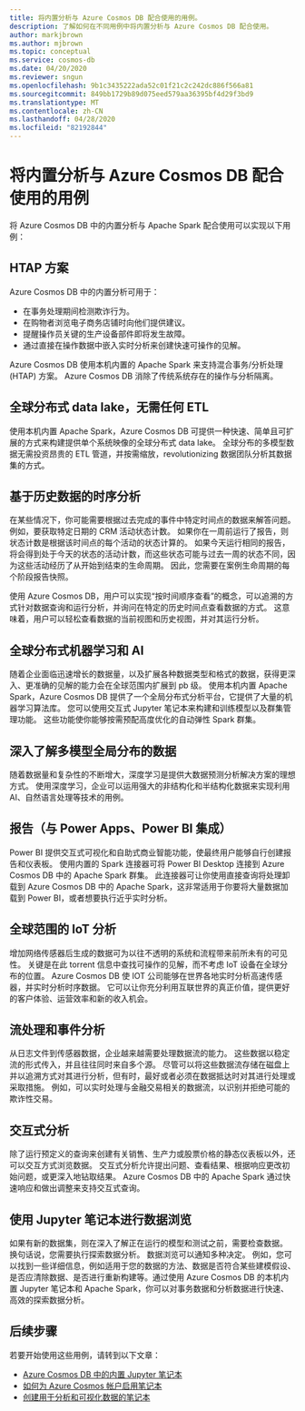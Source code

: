 ```yaml
---
title: 将内置分析与 Azure Cosmos DB 配合使用的用例。
description: 了解如何在不同用例中将内置分析与 Azure Cosmos DB 配合使用。
author: markjbrown
ms.author: mjbrown
ms.topic: conceptual
ms.service: cosmos-db
ms.date: 04/20/2020
ms.reviewer: sngun
ms.openlocfilehash: 9b1c3435222ada52c01f21c2c242dc886f566a81
ms.sourcegitcommit: 849bb1729b89d075eed579aa36395bf4d29f3bd9
ms.translationtype: MT
ms.contentlocale: zh-CN
ms.lasthandoff: 04/28/2020
ms.locfileid: "82192844"
---
```

# <a name="use-cases-for-built-in-analytics-with-azure-cosmos-db"></a>将内置分析与 Azure Cosmos DB 配合使用的用例

将 Azure Cosmos DB 中的内置分析与 Apache Spark 配合使用可以实现以下用例：

## <a name="htap-scenarios"></a>HTAP 方案

Azure Cosmos DB 中的内置分析可用于：

* 在事务处理期间检测欺诈行为。
* 在购物者浏览电子商务店铺时向他们提供建议。
* 提醒操作员关键的生产设备部件即将发生故障。
* 通过直接在操作数据中嵌入实时分析来创建快速可操作的见解。

Azure Cosmos DB 使用本机内置的 Apache Spark 来支持混合事务/分析处理 (HTAP) 方案。 Azure Cosmos DB 消除了传统系统存在的操作与分析隔离。

## <a name="globally-distributed-data-lake-without-requiring-any-etl"></a>全球分布式 data lake，无需任何 ETL

使用本机内置 Apache Spark，Azure Cosmos DB 可提供一种快速、简单且可扩展的方式来构建提供单个系统映像的全球分布式 data lake。 全球分布的多模型数据无需投资昂贵的 ETL 管道，并按需缩放，revolutionizing 数据团队分析其数据集的方式。

## <a name="time-series-analytics-over-historic-data"></a>基于历史数据的时序分析

在某些情况下，你可能需要根据过去完成的事件中特定时间点的数据来解答问题。 例如，要获取特定日期的 CRM 活动状态计数。 如果你在一周前运行了报告，则状态计数是根据该时间点的每个活动的状态计算的。 如果今天运行相同的报告，将会得到处于今天的状态的活动计数，而这些状态可能与过去一周的状态不同，因为这些活动经历了从开始到结束的生命周期。 因此，您需要在案例生命周期的每个阶段报告快照。

使用 Azure Cosmos DB，用户可以实现“按时间顺序查看”的概念，可以追溯的方式针对数据查询和运行分析，并询问在特定的历史时间点查看数据的方式。 这意味着，用户可以轻松查看数据的当前视图和历史视图，并对其运行分析。

## <a name="globally-distributed-machine-learning-and-ai"></a>全球分布式机器学习和 AI

随着企业面临迅速增长的数据量，以及扩展各种数据类型和格式的数据，获得更深入、更准确的见解的能力会在全球范围内扩展到 pb 级。 使用本机内置 Apache Spark，Azure Cosmos DB 提供了一个全局分布式分析平台，它提供了大量的机器学习算法库。 您可以使用交互式 Jupyter 笔记本来构建和训练模型以及群集管理功能。 这些功能使你能够按需预配高度优化的自动弹性 Spark 群集。

## <a name="deep-learning-on-multi-model-globally-distributed-data"></a>深入了解多模型全局分布的数据

随着数据量和复杂性的不断增大，深度学习是提供大数据预测分析解决方案的理想方式。 使用深度学习，企业可以运用强大的非结构化和半结构化数据来实现利用 AI、自然语言处理等技术的用例。

## <a name="reporting-integrating-with-power-apps-power-bi"></a>报告（与 Power Apps、Power BI 集成）

Power BI 提供交互式可视化和自助式商业智能功能，使最终用户能够自行创建报告和仪表板。 使用内置的 Spark 连接器可将 Power BI Desktop 连接到 Azure Cosmos DB 中的 Apache Spark 群集。 此连接器可让你使用直接查询将处理卸载到 Azure Cosmos DB 中的 Apache Spark，这非常适用于你要将大量数据加载到 Power BI，或者想要执行近乎实时分析。

## <a name="iot-analytics-at-global-scale"></a>全球范围的 IoT 分析

增加网络传感器后生成的数据可为以往不透明的系统和流程带来前所未有的可见性。 关键是在此 torrent 信息中查找可操作的见解，而不考虑 IoT 设备在全球分布的位置。 Azure Cosmos DB 使 IOT 公司能够在世界各地实时分析高速传感器，并实时分析时序数据。 它可以让你充分利用互联世界的真正价值，提供更好的客户体验、运营效率和新的收入机会。

## <a name="stream-processing-and-event-analytics"></a>流处理和事件分析 

从日志文件到传感器数据，企业越来越需要处理数据流的能力。 这些数据以稳定流的形式传入，并且往往同时来自多个源。 尽管可以将这些数据流存储在磁盘上并以追溯方式对其进行分析，但有时，最好或者必须在数据抵达时对其进行处理或采取措施。 例如，可以实时处理与金融交易相关的数据流，以识别并拒绝可能的欺诈性交易。

## <a name="interactive-analytics"></a>交互式分析

除了运行预定义的查询来创建有关销售、生产力或股票价格的静态仪表板以外，还可以交互方式浏览数据。 交互式分析允许提出问题、查看结果、根据响应更改初始问题，或更深入地钻取结果。 Azure Cosmos DB 中的 Apache Spark 通过快速响应和做出调整来支持交互式查询。

## <a name="data-exploration-using-jupyter-notebooks"></a>使用 Jupyter 笔记本进行数据浏览

如果有新的数据集，则在深入了解正在运行的模型和测试之前，需要检查数据。 换句话说，您需要执行探索数据分析。 数据浏览可以通知多种决定。 例如，您可以找到一些详细信息，例如适用于您的数据的方法、数据是否符合某些建模假设、是否应清除数据、是否进行重新构建等。通过使用 Azure Cosmos DB 的本机内置 Jupyter 笔记本和 Apache Spark，你可以对事务数据和分析数据进行快速、高效的探索数据分析。

## <a name="next-steps"></a>后续步骤

若要开始使用这些用例，请转到以下文章：

* [Azure Cosmos DB 中的内置 Jupyter 笔记本](cosmosdb-jupyter-notebooks.md)
* [如何为 Azure Cosmos 帐户启用笔记本](enable-notebooks.md)
* [创建用于分析和可视化数据的笔记本](create-notebook-visualize-data.md)
